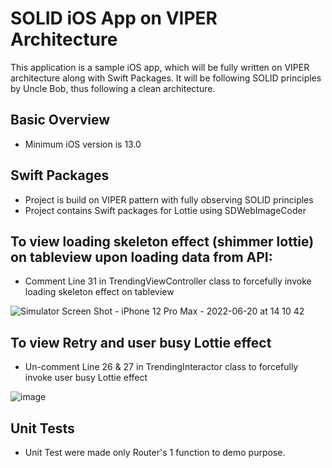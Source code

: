 # SOLID iOS App on VIPER Architecture


This application is a sample iOS app, which will be fully written on VIPER architecture along with Swift Packages. It will be following SOLID principles by Uncle Bob, thus following a clean architecture.



## Basic Overview
- Minimum iOS version is 13.0

## Swift Packages
- Project is build on VIPER pattern with fully observing SOLID principles
- Project contains Swift packages for Lottie using SDWebImageCoder


## To view loading skeleton effect (shimmer lottie) on tableview upon loading data from API:
- Comment Line 31 in TrendingViewController class to forcefully invoke loading skeleton effect on tableview

![Simulator Screen Shot - iPhone 12 Pro Max - 2022-06-20 at 14 10 42](https://user-images.githubusercontent.com/12109389/174568239-861c4dab-8510-4372-a4ab-a5930ec76582.png)


## To view Retry and user busy Lottie effect
- Un-comment Line 26 & 27 in TrendingInteractor class to forcefully invoke  user busy Lottie effect

![image](https://user-images.githubusercontent.com/12109389/174578379-71f6f622-3caf-4674-9304-159e33af391d.png)


## Unit Tests
- Unit Test were made only Router's 1 function to demo purpose.


